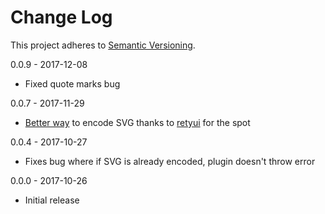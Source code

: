 # Change Log
This project adheres to [Semantic Versioning](http://semver.org/).

0.0.9 - 2017-12-08

* Fixed quote marks bug

0.0.7 - 2017-11-29

* [Better way](https://codepen.io/tigt/post/optimizing-svgs-in-data-uris) to encode SVG thanks to [retyui](https://github.com/retyui) for the spot

0.0.4 - 2017-10-27

* Fixes bug where if SVG is already encoded, plugin doesn't throw error

0.0.0 - 2017-10-26

* Initial release
